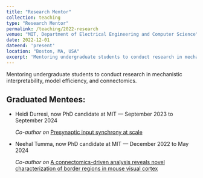 ```yaml
---
title: "Research Mentor"
collection: teaching
type: "Research Mentor"
permalink: /teaching/2022-research
venue: "MIT, Department of Electrical Engineering and Computer Science"
date: 2022-12-01
dateend: 'present'
location: "Boston, MA, USA"
excerpt: 'Mentoring undergraduate students to conduct research in mechanistic interpretability, model efficiency, and connectomics.'
---
```


Mentoring undergraduate students to conduct research in mechanistic interpretability, model efficiency, and connectomics.

## Graduated Mentees:

- Heidi Durresi, now PhD candidate at MIT &mdash; September 2023 to September 2024

  _Co-author on_ [Presynaptic input synchrony at scale](/publication/2025-presynaptic)

- Neehal Tumma, now PhD candidate at MIT &mdash; December 2022 to May 2024

  _Co-author on_ [A connectomics-driven analysis reveals novel characterization of border regions in mouse visual cortex](/publication/2025-connectomics)
